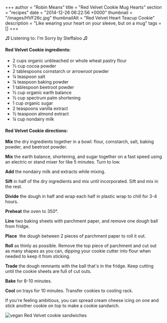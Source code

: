 +++
author = "Robin Means"
title = "Red Velvet Cookie Mug Hearts"
section = "recipes"
date = "2014-12-26 06:22:56 +0000"
thumbnail = "/images/HVF26c.jpg"
thumbnailAlt = "Red Velvet Heart Teacup Cookie"
description = "Like wearing your heart on your sleeve, but on a mug"
tags = []
+++

♫&nbsp;Listening to: I'm Sorry by Steffaloo ♫

#### Red Velvet Cookie ingredients:

- 2 cups organic unbleached or whole wheat pastry flour
- ⅓ cup cocoa powder
- 2 tablespoons cornstarch or arrowroot powder
- ¼ teaspoon salt
- ¼ teaspoon baking powder
- 1 tablespoon beetroot powder
- ½ cup organic earth balance
- ½ cup spectrum palm shortening
- 1 cup organic sugar
- 2 teaspoons vanilla extract
- ½ teaspoon almond extract
- ¼ cup nondairy milk



#### Red Velvet Cookie directions:

**Mix** the dry ingredients together in a bowl: flour, cornstarch, salt, baking powder, and beetroot powder.

**Mix** the earth balance, shortening, and sugar together on a fast speed using an electric or stand mixer for like 5 minutes. Turn to low.

**Add** the nondairy milk and extracts while mixing.

**Sift** in half of the dry ingredients and mix until incorporated. Sift and mix in the rest.

**Divide** the dough in half and wrap each half in plastic wrap to chill for 3-4 hours.

**Preheat** the oven to 350°.

**Line** two baking sheets with parchment paper, and remove one dough ball from fridge.

**Place** &nbsp;the dough between 2 pieces of parchment paper to roll it out.

**Roll** as thinly as possible. Remove the top piece of parchment and cut out as many shapes as you can, dipping your cookie cutter into flour when needed to keep it from sticking.

**Trade** the dough remnants with the ball that's in the fridge. Keep cutting until the cookie sheets are full of cut outs.

**Bake** for 8-10 minutes.

**Cool** on trays for 10 minutes. Transfer cookies to cooling rack.

If you're feeling ambitious, you can spread cream cheese icing on one and stick another cookie on top to make a cookie sandwich.

![vegan Red Velvet cookie sandwiches](/images/red-velvet-cutouts1.jpg)

